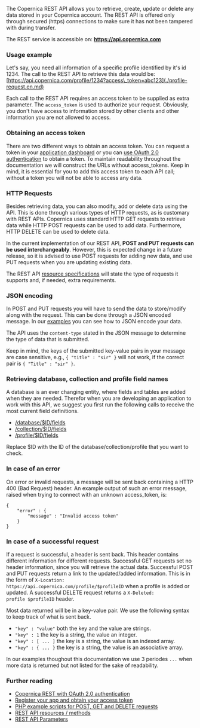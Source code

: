 The Copernica REST API allows you to retrieve, create, update or delete
any data stored in your Copernica account. The REST API is offered only
through secured (https) connections to make sure it has not been
tampered with during transfer.

The REST service is accessible on: **https://api.copernica.com**

### Usage example

Let's say, you need all information of a specific profile identified by
it's id 1234. The call to the REST API to retrieve this data would be:
[https://api.copernica.com/profile/1234?access\_token=abc123](./profile-request.en.md)

Each call to the REST API requires an access token to be supplied as
extra parameter. The `access_token` is used to authorize your request.
Obviously, you don't have access to information stored by other clients
and other information you are not allowed to access.

### Obtaining an access token

There are two different ways to obtain an access token. You can request
a token in your [application
dashboard](https://www.copernica.com/en/applications) or you can [use
OAuth 2.0 authentication](./setting-up-copernica-rest-service.en.md) to obtain a
token. To maintain readability throughout the documentation we will
construct the URLs without access\_tokens. Keep in mind, it is essential
for you to add this access token to each API call; without a token you
will not be able to access any data.

### HTTP Requests

Besides retrieving data, you can also modify, add or delete data using
the API. This is done through various types of HTTP requests, as is
customary with REST APIs. Copernica uses standard HTTP GET requests to
retrieve data while HTTP POST requests can be used to add data.
Furthermore, HTTP DELETE can be used to delete data.

In the current implementation of our REST API, **POST and PUT requests
can be used interchangeably**. However, this is expected change in a
future release, so it is advised to use POST requests for adding new
data, and use PUT requests when you are updating existing data.

The REST API [resource specifications](./the-copernica-rest-api.en.md) will
state the type of requests it supports and, if needed, extra
requirements.

### JSON encoding

In POST and PUT requests you will have to send the data to store/modify
along with the request. This can be done through a JSON encoded message.
In our [examples](./example-get-post-and-delete-requests.en.md) you can see how
to JSON encode your data.

The API uses the `content-type` stated in the JSON message to determine
the type of data that is submitted.

Keep in mind, the keys of the submitted key-value pairs in your message
are case sensitive, e.g., `{ "title" : "sir" }` will not work, if the
correct pair is `{ "Title" : "sir" }`.

### Retrieving database, collection and profile field names

A database is an ever changing entity, where fields and tables are added
when they are needed. Therefor when you are developing an application to
work with this API, we suggest you first run the following calls to
receive the most current field definitions.

-   [/database/\$ID/fields](./database-fields.en.md)
-   [/collection/\$ID/fields](./collection-fields.en.md)
-   [/profile/\$ID/fields](./profile-fields.en.md)

Replace \$ID with the ID of the database/collection/profile that you
want to check.

### In case of an error

On error or invalid requests, a message will be sent back containing a
HTTP 400 (Bad Request) header. An example output of such an error
message, raised when trying to connect with an unknown access\_token,
is:

    {
        "error" : {
            "message" : "Invalid access token"
        }
    }

### In case of a successful request

If a request is successful, a header is sent back. This header contains
different information for different requests. Successful GET requests
set no header information, since you will retrieve the actual data.
Successful POST and PUT requests return a link to the updated/added
information. This is in the form of
`X-Location:         https://api.copernica.com/profile/$profileID` when
a profile is added or updated. A successful DELETE request returns a
`X-Deleted:         profile $profileID` header.

Most data returned will be in a key-value pair. We use the following
syntax to keep track of what is sent back.

-   `"key" : "value"` both the key and the value are strings.
-   `"key" : 1` the key is a string, the value an integer.
-   `"key" : [ ... ]` the key is a string, the value is an indexed
    array.
-   `"key" : { ... }` the key is a string, the value is an associative
    array.

In our examples thoughout this documentation we use 3 periodes `...`
when more data is returned but not listed for the sake of readability.

### Further reading

-   [Copernica REST with OAuth 2.0
    authentication](./setting-up-copernica-rest-service.en.md)
-   [Register your app and obtain your access
    token](./register-your-app-on-copernica-com.en.md)
-   [PHP example scripts for POST, GET and DELETE
    requests](./example-get-post-and-delete-requests.en.md)
-   [REST API resources / methods](./the-copernica-rest-api.en.md)
-   [REST API Parameters](./rest-api-parameters.en.md)

